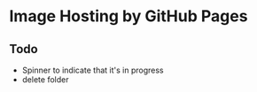 # Image Hosting by GitHub Pages


## Todo

- Spinner to indicate that it's in progress
- delete folder
